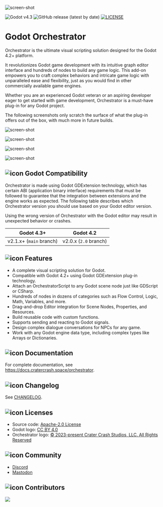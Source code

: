 ![screen-shot](https://static.cratercrash.space/orchestrator/images/banners/orchestrator_banner.png)

![Godot v4.3](https://img.shields.io/badge/Godot-v4.3-%23478cbf?logo=godot-engine&logoColor=white&style=flat-square)
![GitHub release (latest by date)](https://img.shields.io/github/v/release/CraterCrash/godot-orchestrator?&style=flat-square)
[![LICENSE](https://img.shields.io/badge/license-Apache--2.0-blue?logo=apache)](https://github.com/CraterCrash/godot-orchestrator/blob/main/LICENSE)

# Godot Orchestrator

Orchestrator is the ultimate visual scripting solution designed for the Godot 4.2+ platform.  

It revolutionizes Godot game development with its intuitive graph editor interface and hundreds of nodes to build any game logic.
This add-on empowers you to craft complex behaviors and intricate game logic with unparalleled ease and flexibility, just as you would find in other commercially available game engines.

Whether you are an experienced Godot veteran or an aspiring developer eager to get started with game development, Orchestrator is a must-have plug-in for any Godot project.

The following screenshots only scratch the surface of what the plug-in offers out of the box, with much more in future builds.

![screen-shot](https://static.cratercrash.space/orchestrator/images/screenshots/screenshot_a.png)

![screen-shot](https://static.cratercrash.space/orchestrator/images/screenshots/screenshot_b.png)

![screen-shot](https://static.cratercrash.space/orchestrator/images/screenshots/screenshot_c.png)

![screen-shot](https://static.cratercrash.space/orchestrator/images/screenshots/screenshot_d.png)

## ![icon](https://static.cratercrash.space/orchestrator/images/icons/orchestrator_menu_image_500px.png?width=auto&height=30)  Godot Compatibility

Orchestrator is made using Godot GDExtension technology, which has certain ABI (application binary interface) requirements that must be followed to guarantee that the integration between extensions and the engine works as expected.
The following table describes which Orchestrator version you should use based on your Godot editor version.

Using the wrong version of Orchestrator with the Godot editor may result in unexpected behavior or crashes.

| Godot 4.3+              | Godot 4.2             |
|-------------------------|-----------------------|
| v2.1.x+ (`main` branch) | v2.0.x (`2.0` branch) |

## ![icon](https://static.cratercrash.space/orchestrator/images/icons/orchestrator_menu_image_500px.png?width=auto&height=30) Features

* A complete visual scripting solution for Godot.
* Compatible with Godot 4.2+ using Godot GDExtension plug-in technology.
* Attach an OrchestratorScript to any Godot scene node just like GDScript or CSharp.
* Hundreds of nodes in dozens of categories such as Flow Control, Logic, Math, Variables, and more. 
* Drag-and-drop Editor integration for Scene Nodes, Properties, and Resources.
* Build reusable code with custom functions.
* Supports sending and reacting to Godot signals.
* Design complex dialogue conversations for NPCs for any game.
* Work with any Godot engine data type, including complex types like Arrays or Dictionaries.

## ![icon](https://static.cratercrash.space/orchestrator/images/icons/orchestrator_menu_image_500px.png?width=auto&height=30) Documentation

For complete documentation, see https://docs.cratercrash.space/orchestrator.

## ![icon](https://static.cratercrash.space/orchestrator/images/icons/orchestrator_menu_image_500px.png?width=auto&height=30) Changelog

See [CHANGELOG](https://github.com/CraterCrash/godot-orchestrator/blob/main/CHANGELOG.md).

## ![icon](https://static.cratercrash.space/orchestrator/images/icons/orchestrator_menu_image_500px.png?width=auto&height=30) Licenses

- Source code: [Apache-2.0 License](/LICENSE)
- Godot logo: [CC BY 4.0](https://creativecommons.org/licenses/by/4.0/)
- Orchestrator logo: [&copy; 2023-present Crater Crash Studios, LLC. All Rights Reserved](https://www.cratercrash.com/legal/webcn)

## ![icon](https://static.cratercrash.space/orchestrator/images/icons/orchestrator_menu_image_500px.png?width=auto&height=30) Community

- [Discord](https://discord.gg/wYQpvuYDhT)
- [Mastodon](https://cratercrash.social/@orchestrator)

## ![icon](https://static.cratercrash.space/orchestrator/images/icons/orchestrator_menu_image_500px.png?width=auto&height=30) Contributors

<a href="https://github.com/CraterCrash/godot-orchestrator/graphs/contributors">
  <img src="https://contributors-img.web.app/image?repo=CraterCrash/godot-orchestrator" />
</a>

